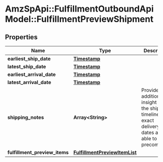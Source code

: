 # AmzSpApi::FulfillmentOutboundApiModel::FulfillmentPreviewShipment

## Properties
Name | Type | Description | Notes
------------ | ------------- | ------------- | -------------
**earliest_ship_date** | [**Timestamp**](Timestamp.md) |  | [optional] 
**latest_ship_date** | [**Timestamp**](Timestamp.md) |  | [optional] 
**earliest_arrival_date** | [**Timestamp**](Timestamp.md) |  | [optional] 
**latest_arrival_date** | [**Timestamp**](Timestamp.md) |  | [optional] 
**shipping_notes** | **Array&lt;String&gt;** | Provides additional insight into the shipment timeline when exact delivery dates are not able to be precomputed. | [optional] 
**fulfillment_preview_items** | [**FulfillmentPreviewItemList**](FulfillmentPreviewItemList.md) |  | 

